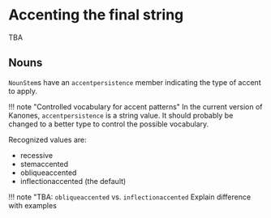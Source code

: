 # Accenting the final string

TBA



## Nouns


`NounStem`s have an `accentpersistence` member indicating the type of accent to apply.  

!!! note "Controlled vocabulary for accent patterns"
    In the current version of Kanones, `accentpersistence` is a string value.  It should probably be changed to a better type to control the possible vocabulary.

Recognized values are:

- recessive
- stemaccented
- obliqueaccented
- inflectionaccented (the default)


!!! note "TBA: `obliqueaccented` vs. `inflectionaccented`
   Explain difference with examples

